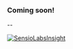 ### Coming soon!

--

[![SensioLabsInsight](https://insight.sensiolabs.com/projects/00cbfe0b-1cae-4886-aca7-e5b292228347/big.png)](https://insight.sensiolabs.com/projects/00cbfe0b-1cae-4886-aca7-e5b292228347)
